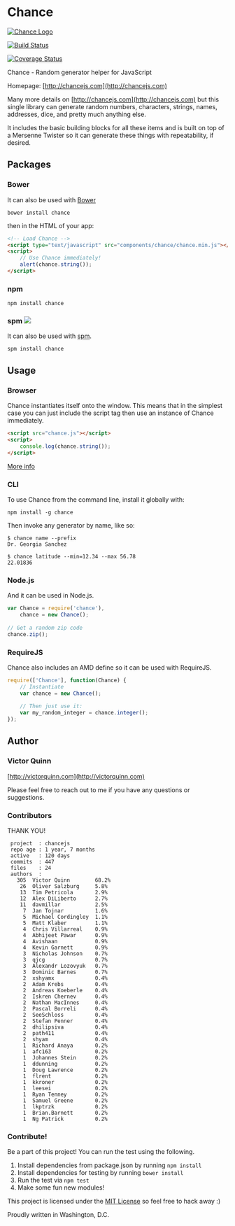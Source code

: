 # Chance

[![Chance Logo](http://chancejs.com/logo.png)](http://chancejs.com)

[![Build Status](https://travis-ci.org/victorquinn/chancejs.png)](https://travis-ci.org/victorquinn/chancejs)

[![Coverage Status](https://coveralls.io/repos/victorquinn/chancejs/badge.svg?branch=develop)](https://coveralls.io/r/victorquinn/chancejs?branch=develop)

Chance - Random generator helper for JavaScript

Homepage: [http://chancejs.com](http://chancejs.com)

Many more details on [http://chancejs.com](http://chancejs.com) but this single
library can generate random numbers, characters, strings, names, addresses,
dice, and pretty much anything else.

It includes the basic building blocks for all these items and is built on top
of a Mersenne Twister so it can generate these things with repeatability, if
desired.

## Packages

### Bower

It can also be used with [Bower](http://bower.io)

```
bower install chance
```

then in the HTML of your app:

```html
<!-- Load Chance -->
<script type="text/javascript" src="components/chance/chance.min.js"></script>
<script>
    // Use Chance immediately!
    alert(chance.string());
</script>
```

### npm

```shell
npm install chance
```

### spm [![](http://spmjs.io/badge/chance)](http://spmjs.io/package/chance)

It can also be used with [spm](http://spmjs.io/package/chance).

```
spm install chance
```

## Usage

### Browser

Chance instantiates itself onto the window. This means that in the simplest case you can just include the script tag then use an instance of Chance immediately.

```html
<script src="chance.js"></script>
<script>
    console.log(chance.string());
</script>
```

[More info](http://chancejs.com#browser)

### CLI

To use Chance from the command line, install it globally with:

```shell
npm install -g chance
```

Then invoke any generator by name, like so:

```shell
$ chance name --prefix
Dr. Georgia Sanchez

$ chance latitude --min=12.34 --max 56.78
22.01836
```

### Node.js

And it can be used in Node.js.

```js
var Chance = require('chance'),
    chance = new Chance();
    
// Get a random zip code
chance.zip();
```

### RequireJS

Chance also includes an AMD define so it can be used with RequireJS.

```js
require(['Chance'], function(Chance) {
    // Instantiate
    var chance = new Chance();
   
    // Then just use it:
    var my_random_integer = chance.integer();
});
```

## Author
### Victor Quinn
[http://victorquinn.com](http://victorquinn.com)

Please feel free to reach out to me if you have any questions or suggestions.

### Contributors

THANK YOU!

```
 project  : chancejs
 repo age : 1 year, 7 months
 active   : 120 days
 commits  : 447
 files    : 24
 authors  :
   305	Victor Quinn        68.2%
    26	Oliver Salzburg     5.8%
    13	Tim Petricola       2.9%
    12	Alex DiLiberto      2.7%
    11	davmillar           2.5%
     7	Jan Tojnar          1.6%
     5	Michael Cordingley  1.1%
     5	Matt Klaber         1.1%
     4	Chris Villarreal    0.9%
     4	Abhijeet Pawar      0.9%
     4	Avishaan            0.9%
     4	Kevin Garnett       0.9%
     3	Nicholas Johnson    0.7%
     3	qjcg                0.7%
     3	Alexandr Lozovyuk   0.7%
     3	Dominic Barnes      0.7%
     2	xshyamx             0.4%
     2	Adam Krebs          0.4%
     2	Andreas Koeberle    0.4%
     2	Iskren Chernev      0.4%
     2	Nathan MacInnes     0.4%
     2	Pascal Borreli      0.4%
     2	SeeSchloss          0.4%
     2	Stefan Penner       0.4%
     2	dhilipsiva          0.4%
     2	path411             0.4%
     2	shyam               0.4%
     1	Richard Anaya       0.2%
     1	afc163              0.2%
     1	Johannes Stein      0.2%
     1	ddunning            0.2%
     1	Doug Lawrence       0.2%
     1	flrent              0.2%
     1	kkroner             0.2%
     1	leesei              0.2%
     1	Ryan Tenney         0.2%
     1	Samuel Greene       0.2%
     1	lkptrzk             0.2%
     1	Brian.Barnett       0.2%
     1	Ng Patrick          0.2%
```

### Contribute! 

Be a part of this project! You can run the test using the following.

1. Install dependencies from package.json by running `npm install`
2. Install dependencies for testing by running `bower install`
3. Run the test via `npm test`
4. Make some fun new modules!

This project is licensed under the [MIT License](http://en.wikipedia.org/wiki/MIT_License) so feel free to hack away :)

Proudly written in Washington, D.C.

